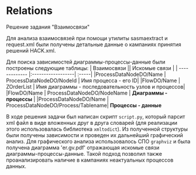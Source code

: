 # Relations
Решение задания "Взаимосвязи"

Для анализа взаимосвязей при помощи утилиты sasmaextract и request.xml были получены детальные данные о кампаниях принятия решений HACK.xml.

Для поиска зависимостей диаграммы-процессы-данные были построены следующие таблицы:
| Взаимосвязи || Искомые связи |
| ------------- |:------------------| :-----|
|ProcessDataNodeDO/Name | ProcessDataNodeDO/NodeId | Имя процесса - его ID|
|FlowDO/Name | ZOrderList | Имя диаграммы - последовательность узлов и процессов|
|FlowDO/Name | ProcessDataNodeDO/NodeName | **Диаграммы - процессы** |
|ProcessDataNodeDO/Name | ProcessDataNodeDO/Process/Tablename| **Процессы - данные**

В ходе решения задачи был написан скрипт `script.py`, который парсит xml файл в виде вложенных друг в друга словарей (для реализации этого использовалась библиотека `xmltodict`).
Из полученной структуры были получены зависимости и проведен их дальнейший графический анализ.
Для графического анализа использовалось СПО `graphviz` и была получена диаграмма 'er.gv.pdf' отражающая искомые связи диаграммы-процессы-данные. Такой подход позволил также проанализировать наличие в кампаниях неактуальных процессов данных.
